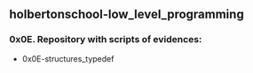 ## holbertonschool-low_level_programming

### 0x0E. Repository with scripts of evidences:

- 0x0E-structures_typedef